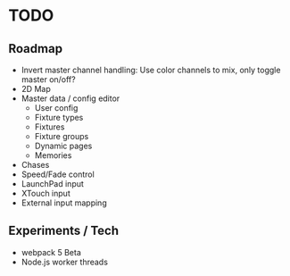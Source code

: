 # TODO

## Roadmap

- Invert master channel handling: Use color channels to mix, only toggle master on/off?
- 2D Map
- Master data / config editor
  - User config
  - Fixture types
  - Fixtures
  - Fixture groups
  - Dynamic pages
  - Memories
- Chases
- Speed/Fade control
- LaunchPad input
- XTouch input
- External input mapping

## Experiments / Tech

- webpack 5 Beta
- Node.js worker threads
